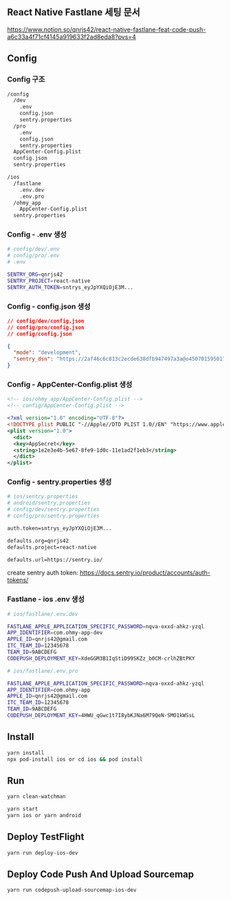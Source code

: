 ## React Native Fastlane 세팅 문서

https://www.notion.so/qnrjs42/react-native-fastlane-feat-code-push-a6c33a4f71cf4145a919633f2ad8eda8?pvs=4

## Config

### Config 구조

```sh
/config
  /dev
    .env
    config.json
    sentry.properties
  /pro
    .env
    config.json
    sentry.properties
  AppCenter-Config.plist
  config.json
  sentry.properties

/ios
  /fastlane
    .env.dev
    .env.pro
  /ohmy_app
    AppCenter-Config.plist
  sentry.properties
```

### Config - .env 생성

```sh
# config/dev/.env
# config/pro/.env
# .env

SENTRY_ORG=qnrjs42
SENTRY_PROJECT=react-native
SENTRY_AUTH_TOKEN=sntrys_eyJpYXQiOjE3M...
```

### Config - config.json 생성

```json
// config/dev/config.json
// config/pro/config.json
// config/config.json

{
  "mode": "development",
  "sentry_dsn": "https://2af46c6c813c2ecde638dfb947497a3a@o4507015950172160.ingest.us.sentry.io/4507015982219264"
}
```

### Config - AppCenter-Config.plist 생성

```xml
<!-- ios/ohmy_app/AppCenter-Config.plist -->
<!-- config/AppCenter-Config.plist -->

<?xml version="1.0" encoding="UTF-8"?>
<!DOCTYPE plist PUBLIC "-//Apple//DTD PLIST 1.0//EN" "https://www.apple.com/DTDs/PropertyList-1.0.dtd">
<plist version="1.0">
  <dict>
  <key>AppSecret</key>
  <string>1e2e3e4b-5e67-8fe9-1d0c-11e1ad2f1eb3</string>
  </dict>
</plist>
```

### Config - sentry.properties 생성

```sh
# ios/sentry.properties
# android/sentry.properties
# config/dev/sentry.properties
# config/pro/sentry.properties

auth.token=sntrys_eyJpYXQiOjE3M...

defaults.org=qnrjs42
defaults.project=react-native

defaults.url=https://sentry.io/

```

create sentry auth token: https://docs.sentry.io/product/accounts/auth-tokens/

### Fastlane - ios .env 생성

```sh
# ios/fastlane/.env.dev

FASTLANE_APPLE_APPLICATION_SPECIFIC_PASSWORD=nqva-oxxd-ahkz-yzql
APP_IDENTIFIER=com.ohmy-app-dev
APPLE_ID=qnrjs42@gmail.com
ITC_TEAM_ID=12345678
TEAM_ID=9ABCDEFG
CODEPUSH_DEPLOYMENT_KEY=XdeGGM3B1IqStiD99SKZz_b0CM-crlhZBtPKY
```

```sh
# ios/fastlane/.env.pro

FASTLANE_APPLE_APPLICATION_SPECIFIC_PASSWORD=nqva-oxxd-ahkz-yzql
APP_IDENTIFIER=com.ohmy-app
APPLE_ID=qnrjs42@gmail.com
ITC_TEAM_ID=12345678
TEAM_ID=9ABCDEFG
CODEPUSH_DEPLOYMENT_KEY=4HWU_qGwc1t7I8ybKJNa6M79QeN-SMO1kWSsL
```

## Install

```sh
yarn install
npx pod-install ios or cd ios && pod install
```

## Run

```sh
yarn clean-watchman

yarn start
yarn ios or yarn android
```

## Deploy TestFlight

```sh
yarn run deploy-ios-dev
```

## Deploy Code Push And Upload Sourcemap

```sh
yarn run codepush-upload-sourcemap-ios-dev
```
